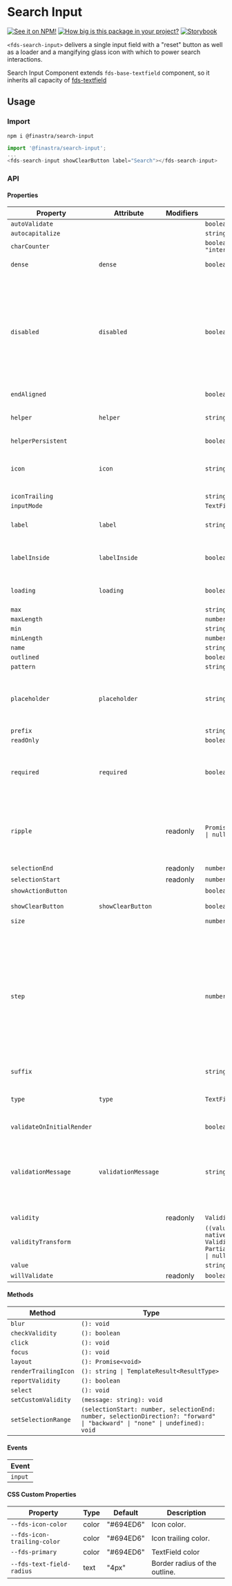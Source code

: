 # Search Input

[![See it on NPM!](https://img.shields.io/npm/v/@finastra/search-input?style=for-the-badge)](https://www.npmjs.com/package/@finastra/search-input)
[![How big is this package in your project?](https://img.shields.io/bundlephobia/minzip/@finastra/search-input?style=for-the-badge)](https://bundlephobia.com/result?p=@finastra/search-input)
[![Storybook](https://shields.io/badge/-Play%20with%20this%20web%20component-2a0481?logo=storybook&style=for-the-badge)](https://finastra.github.io/finastra-design-system/?path=/story/forms-search-input--default-story)

`<fds-search-input>` delivers a single input field with a "reset" button as well as a loader and a mangifying glass icon with which to power search interactions.

Search Input Component extends `fds-base-textfield` component, so it inherits all capacity of [fds-textfield](https://github.com/Finastra/finastra-design-system/blob/main/packages/fds-components-web/textfield/README.md)

## Usage

### Import

```
npm i @finastra/search-input
```

```ts
import '@finastra/search-input';
...
<fds-search-input showClearButton label="Search"></fds-search-input>
```

### API

<!-- DOC -->

#### Properties

| Property                  | Attribute           | Modifiers | Type                                                                                 | Default      | Description                                                                                                                                                           |
| ------------------------- | ------------------- | --------- | ------------------------------------------------------------------------------------ | ------------ | --------------------------------------------------------------------------------------------------------------------------------------------------------------------- |
| `autoValidate`            |                     |           | `boolean`                                                                            |              |                                                                                                                                                                       |
| `autocapitalize`          |                     |           | `string`                                                                             |              |                                                                                                                                                                       |
| `charCounter`             |                     |           | `boolean \| "external" \| "internal"`                                                |              |                                                                                                                                                                       |
| `dense`                   | `dense`             |           | `boolean`                                                                            | false        | Smaller text field size.                                                                                                                                              |
| `disabled`                | `disabled`          |           | `boolean`                                                                            | false        | Disabled state for the component. When `disabled` is set to `true`, the<br />component will not be added to form submission.                                          |
| `endAligned`              |                     |           | `boolean`                                                                            |              |                                                                                                                                                                       |
| `helper`                  | `helper`            |           | `string`                                                                             | ""           | Helper text to display below the input.                                                                                                                               |
| `helperPersistent`        |                     |           | `boolean`                                                                            |              |                                                                                                                                                                       |
| `icon`                    | `icon`              |           | `string`                                                                             | "search"     | Leading icon to display in input. See `fds-icon`.                                                                                                                     |
| `iconTrailing`            |                     |           | `string`                                                                             |              |                                                                                                                                                                       |
| `inputMode`               |                     |           | `TextFieldInputMode`                                                                 |              |                                                                                                                                                                       |
| `label`                   | `label`             |           | `string`                                                                             | ""           | Sets floating label value.                                                                                                                                            |
| `labelInside`             | `labelInside`       |           | `boolean`                                                                            | false        | Is the label included in the text field.                                                                                                                              |
| `loading`                 | `loading`           |           | `boolean`                                                                            | false        | Display searchInput loader.                                                                                                                                           |
| `max`                     |                     |           | `string \| number`                                                                   |              |                                                                                                                                                                       |
| `maxLength`               |                     |           | `number`                                                                             |              |                                                                                                                                                                       |
| `min`                     |                     |           | `string \| number`                                                                   |              |                                                                                                                                                                       |
| `minLength`               |                     |           | `number`                                                                             |              |                                                                                                                                                                       |
| `name`                    |                     |           | `string`                                                                             |              |                                                                                                                                                                       |
| `outlined`                |                     |           | `boolean`                                                                            |              |                                                                                                                                                                       |
| `pattern`                 |                     |           | `string`                                                                             |              |                                                                                                                                                                       |
| `placeholder`             | `placeholder`       |           | `string`                                                                             | "Search ..." | Sets placeholder value displayed when input is empty.                                                                                                                 |
| `prefix`                  |                     |           | `string`                                                                             |              |                                                                                                                                                                       |
| `readOnly`                |                     |           | `boolean`                                                                            |              |                                                                                                                                                                       |
| `required`                | `required`          |           | `boolean`                                                                            | false        | Displays error state if value is empty and input is blurred.                                                                                                          |
| `ripple`                  |                     | readonly  | `Promise<RippleInterface \| null> \| undefined`                                      |              | Implement ripple getter for Ripple integration with mwc-formfield                                                                                                     |
| `selectionEnd`            |                     | readonly  | `number \| null`                                                                     |              |                                                                                                                                                                       |
| `selectionStart`          |                     | readonly  | `number \| null`                                                                     |              |                                                                                                                                                                       |
| `showActionButton`        |                     |           | `boolean`                                                                            | false        |                                                                                                                                                                       |
| `showClearButton`         | `showClearButton`   |           | `boolean`                                                                            | false        | Show clear button.                                                                                                                                                    |
| `size`                    |                     |           | `number \| null`                                                                     |              |                                                                                                                                                                       |
| `step`                    |                     |           | `number \| "any" \| null`                                                            |              | step can be a number or the keyword "any".<br /><br />Use `String` typing to pass down the value as a string and let the native<br />input cast internally as needed. |
| `suffix`                  |                     |           | `string`                                                                             |              |                                                                                                                                                                       |
| `type`                    | `type`              |           | `TextFieldType`                                                                      | ""           | A string specifying the type of control to render.                                                                                                                    |
| `validateOnInitialRender` |                     |           | `boolean`                                                                            |              |                                                                                                                                                                       |
| `validationMessage`       | `validationMessage` |           | `string`                                                                             | ""           | Message to show in the error color when the textfield is invalid. (Helper text will not be visible)                                                                   |
| `validity`                |                     | readonly  | `ValidityState`                                                                      |              |                                                                                                                                                                       |
| `validityTransform`       |                     |           | `((value: string, nativeValidity: ValidityState) => Partial<ValidityState>) \| null` |              |                                                                                                                                                                       |
| `value`                   |                     |           | `string`                                                                             |              |                                                                                                                                                                       |
| `willValidate`            |                     | readonly  | `boolean`                                                                            |              |                                                                                                                                                                       |

#### Methods

| Method               | Type                                                                                                                        |
| -------------------- | --------------------------------------------------------------------------------------------------------------------------- |
| `blur`               | `(): void`                                                                                                                  |
| `checkValidity`      | `(): boolean`                                                                                                               |
| `click`              | `(): void`                                                                                                                  |
| `focus`              | `(): void`                                                                                                                  |
| `layout`             | `(): Promise<void>`                                                                                                         |
| `renderTrailingIcon` | `(): string \| TemplateResult<ResultType>`                                                                                  |
| `reportValidity`     | `(): boolean`                                                                                                               |
| `select`             | `(): void`                                                                                                                  |
| `setCustomValidity`  | `(message: string): void`                                                                                                   |
| `setSelectionRange`  | `(selectionStart: number, selectionEnd: number, selectionDirection?: "forward" \| "backward" \| "none" \| undefined): void` |

#### Events

| Event   |
| ------- |
| `input` |

#### CSS Custom Properties

| Property                    | Type  | Default   | Description                   |
| --------------------------- | ----- | --------- | ----------------------------- |
| `--fds-icon-color`          | color | "#694ED6" | Icon color.                   |
| `--fds-icon-trailing-color` | color | "#694ED6" | Icon trailing color.          |
| `--fds-primary`             | color | "#694ED6" | TextField color               |
| `--fds-text-field-radius`   | text  | "4px"     | Border radius of the outline. |

<!-- /DOC -->
